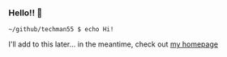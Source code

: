 ### Hello!! 👋

`~/github/techman55 $ echo Hi!`

I'll add to this later... in the meantime, check out [my homepage](https://jackhubbard.com)
